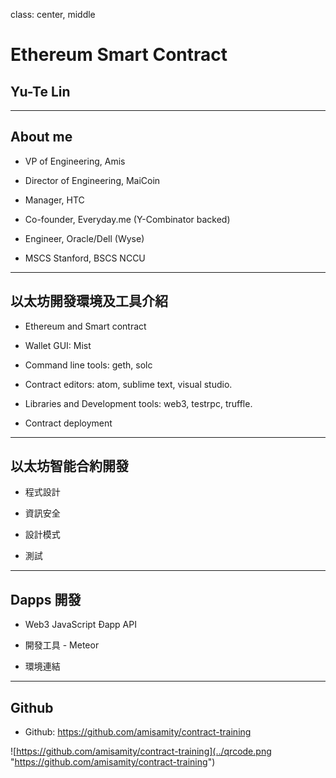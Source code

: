 class: center, middle

# Ethereum Smart Contract
## Yu-Te Lin

---
## About me

- VP of Engineering, Amis

- Director of Engineering, MaiCoin

- Manager, HTC

- Co-founder, Everyday.me (Y-Combinator backed)

- Engineer, Oracle/Dell (Wyse)

- MSCS Stanford, BSCS NCCU

---

## 以太坊開發環境及工具介紹

- Ethereum and Smart contract

- Wallet GUI: Mist

- Command line tools: geth, solc

- Contract editors: atom, sublime text, visual studio.

- Libraries and Development tools: web3, testrpc, truffle.

- Contract deployment

---

## 以太坊智能合約開發

- 程式設計

- 資訊安全

- 設計模式

- 測試

---

## Dapps 開發

- Web3 JavaScript Ðapp API

- 開發工具 - Meteor

- 環境連結

---

## Github
- Github: https://github.com/amisamity/contract-training

![https://github.com/amisamity/contract-training](../qrcode.png "https://github.com/amisamity/contract-training")
